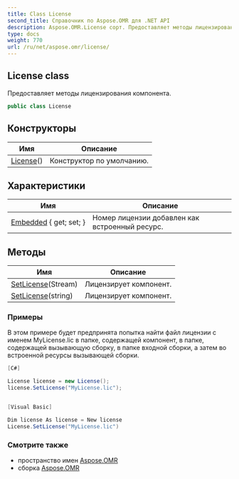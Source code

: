 ```yaml
---
title: Class License
second_title: Справочник по Aspose.OMR для .NET API
description: Aspose.OMR.License сорт. Предоставляет методы лицензирования компонента.
type: docs
weight: 770
url: /ru/net/aspose.omr/license/
---
```

## License class

Предоставляет методы лицензирования компонента.

```csharp
public class License
```

## Конструкторы

| Имя | Описание |
| --- | --- |
| [License](license/)() | Конструктор по умолчанию. |

## Характеристики

| Имя | Описание |
| --- | --- |
| [Embedded](../../aspose.omr/license/embedded/) { get; set; } | Номер лицензии добавлен как встроенный ресурс. |

## Методы

| Имя | Описание |
| --- | --- |
| [SetLicense](../../aspose.omr/license/setlicense/#setlicense)(Stream) | Лицензирует компонент. |
| [SetLicense](../../aspose.omr/license/setlicense/#setlicense_1)(string) | Лицензирует компонент. |

### Примеры

В этом примере будет предпринята попытка найти файл лицензии с именем MyLicense.lic в папке, содержащей компонент, в папке, содержащей вызывающую сборку, в папке входной сборки, а затем во встроенной ресурсы вызывающей сборки.

```csharp
[C#]

License license = new License();
license.SetLicense("MyLicense.lic");


[Visual Basic]

Dim license As license = New license
License.SetLicense("MyLicense.lic")
```

### Смотрите также

* пространство имен [Aspose.OMR](../../aspose.omr/)
* сборка [Aspose.OMR](../../)


